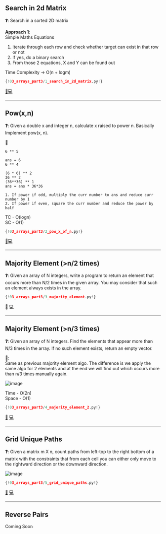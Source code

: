 ## Search in 2d Matrix

**❓**: Search in a sorted 2D matrix<br>

**Approach 1**:<br>
Simple Maths Equations<br>
1. Iterate through each row and check whether target can exist in that row or not<br>
2. If yes, do a binary search<br>
3. From those 2 equations, X and Y can be found out<br>

Time Complexity -> O(n + logm)

```py
{!03_arrays_part3/1_search_in_2d_matrix.py!}
```
[📘](https://takeuforward.org/data-structure/search-in-a-sorted-2d-matrix/)[💻](https://leetcode.com/problems/search-a-2d-matrix/)<br>

---

## Pow(x,n)

**❓**: Given a double x and integer n, calculate x raised to power n. Basically Implement pow(x, n).<br>

**🧠**<br>
```
6 ** 5

ans = 6
6 ** 4

(6 * 6) ** 2
36 ** 2
(36**36) ** 1
ans = ans * 36*36

1. If power if odd, multiply the curr number to ans and reduce curr number by 1
2. If power if even, square the curr number and reduce the power by half
```


TC - O(logn)<br>
SC - O(1)

```py
{!03_arrays_part3/2_pow_x_of_n.py!}
```
[📘](https://takeuforward.org/data-structure/implement-powxn-x-raised-to-the-power-n/)[💻](https://leetcode.com/problems/powx-n/)<br>

---

## Majority Element (>n/2 times)

**❓**: Given an array of N integers, write a program to return an element that occurs more than N/2 times in the given array. You may consider that such an element always exists in the array.<br>


```py
{!03_arrays_part3/3_majority_element.py!}
```

[📘](ttps://takeuforward.org/data-structure/find-the-majority-element-that-occurs-more-than-n-2-times/) [💻](https://leetcode.com/problems/majority-element/)<br>



---

## Majority Element (>n/3 times)

**❓**: Given an array of N integers. Find the elements that appear more than N/3 times in the array. If no such element exists, return an empty vector.<br>



**🧠**:<br>
Same as previous majority element algo. The difference is we apply the same algo for 2 elements and at the end we will find out which occurs more than n/3 times manually again.<br>

![image](https://static.takeuforward.org/wp/uploads/2023/04/Screenshot-2023-04-20-224857.png)

Time - O(2n)<br>
Space - O(1)

```py
{!03_arrays_part3/4_majority_element_2.py!}
```
[📘](https://takeuforward.org/data-structure/majority-elementsn-3-times-find-the-elements-that-appears-more-than-n-3-times-in-the-array/) [💻](https://leetcode.com/problems/majority-element-ii/)<br>

---

## Grid Unique Paths

**❓**: Given a matrix m X n, count paths from left-top to the right bottom of a matrix with the constraints that from each cell you can either only move to the rightward direction or the downward direction.<br>

![image](https://assets.leetcode.com/uploads/2018/10/22/robot_maze.png)

```py
{!03_arrays_part3/5_grid_unique_paths.py!}
```

[📘](https://takeuforward.org/data-structure/grid-unique-paths-count-paths-from-left-top-to-the-right-bottom-of-a-matrix/) [💻](https://leetcode.com/problems/unique-paths/)<br>


---

## Reverse Pairs

Coming Soon